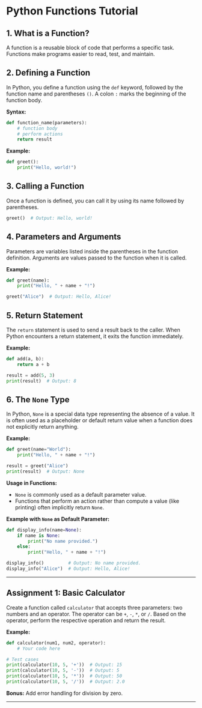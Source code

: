 
# Python Functions Tutorial

## 1. What is a Function?
A function is a reusable block of code that performs a specific task. Functions make programs easier to read, test, and maintain.

## 2. Defining a Function
In Python, you define a function using the `def` keyword, followed by the function name and parentheses `()`. A colon `:` marks the beginning of the function body.

**Syntax:**
```python
def function_name(parameters):
    # function body
    # perform actions
    return result
```

**Example:**
```python
def greet():
    print("Hello, world!")
```

## 3. Calling a Function
Once a function is defined, you can call it by using its name followed by parentheses.

```python
greet()  # Output: Hello, world!
```

## 4. Parameters and Arguments
Parameters are variables listed inside the parentheses in the function definition. Arguments are values passed to the function when it is called.

**Example:**
```python
def greet(name):
    print("Hello, " + name + "!")

greet("Alice")  # Output: Hello, Alice!
```

## 5. Return Statement
The `return` statement is used to send a result back to the caller. When Python encounters a return statement, it exits the function immediately.

**Example:**
```python
def add(a, b):
    return a + b

result = add(5, 3)
print(result)  # Output: 8
```

## 6. The `None` Type
In Python, `None` is a special data type representing the absence of a value. It is often used as a placeholder or default return value when a function does not explicitly return anything.

**Example:**
```python
def greet(name="World"):
    print("Hello, " + name + "!")

result = greet("Alice")
print(result)  # Output: None
```

**Usage in Functions:**
- `None` is commonly used as a default parameter value.
- Functions that perform an action rather than compute a value (like printing) often implicitly return `None`.

**Example with `None` as Default Parameter:**
```python
def display_info(name=None):
    if name is None:
        print("No name provided.")
    else:
        print("Hello, " + name + "!")

display_info()         # Output: No name provided.
display_info("Alice")  # Output: Hello, Alice!
```
---

## Assignment 1: Basic Calculator
Create a function called `calculator` that accepts three parameters: two numbers and an operator. The operator can be `+`, `-`, `*`, or `/`. Based on the operator, perform the respective operation and return the result.

**Example:**
```python
def calculator(num1, num2, operator):
    # Your code here

# Test cases
print(calculator(10, 5, '+'))  # Output: 15
print(calculator(10, 5, '-'))  # Output: 5
print(calculator(10, 5, '*'))  # Output: 50
print(calculator(10, 5, '/'))  # Output: 2.0
```

**Bonus:** Add error handling for division by zero.

---

